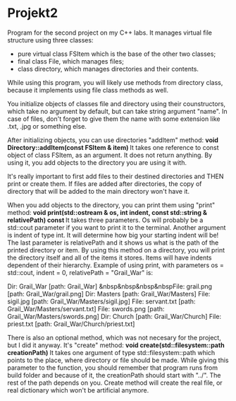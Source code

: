 # Projekt2 
Program for the second project on my C++ labs. It manages virtual file structure using three classes: 
- pure virtual class FSItem which is the base of the other two classes;
- final class File, which manages files;
- class directory, which manages directories and their contents.

While using this program, you will likely use methods from directory class, because it implements using file class methods as well. 

You initialize objects of classes file and directory using their counstructors, which take no argument by default, but can take string argument "name". In case of files, don't forget to give them the name with some extension like .txt, .jpg or something else.

After initializing objects, you can use directories "addItem" method:
    <b> void Directory::addItem(const FSItem & item) </b>
It takes one reference to const object of class FSItem, as an argument. It does not return anything.
By using it, you add objects to the directory you are using it with. 

It's really important to first add files to their destined directories and THEN print or create them.
If files are added after directories, the copy of directory that will be added to the main directory won't have it.


When you add objects to the directory, you can print them using "print" method:
    <b> void print(std::ostream & os, int indent, const std::string & relativePath) const </b>
It takes three parameters. Os will probably be a std::cout parameter if you want to print it to the terminal. Another argument is indent of type int. It will determine how big your starting indent will be! The last parameter is relativePath and it shows us what is the path of the printed directory or item.
By using this method on a directory, you will print the directory itself and all of the items it stores. Items will have indents dependent of their hierarchy.
Example of using print, with parameters os = std::cout, indent = 0, relativePath = "Grail_War" is:


Dir: Grail_War [path: Grail_War]
&nbsp&nbsp&nbsp&nbspFile: grail.png [path: Grail_War/grail.png]
	Dir: Masters [path: Grail_War/Masters]
		File: sigil.jpg [path: Grail_War/Masters/sigil.jpg]
		File: servant.txt [path: Grail_War/Masters/servant.txt]
		File: swords.png [path: Grail_War/Masters/swords.png]
	Dir: Church [path: Grail_War/Church]
		File: priest.txt [path: Grail_War/Church/priest.txt]


There is also an optional method, which was not necesary for the project, but I did it anyway. It's "create" method:
<b> void create(std::filesystem::path creationPath) </b>
It takes one argument of type std::filesystem::path which points to the place, where directory or file should be made. While giving this parameter to the function, you should remember that program runs from build folder and because of it, the creationPath should start with "../". The rest of the path depends on you.
Create method will create the real file, or real dictionary which won't be artificial anymore.

